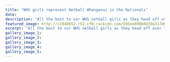 ```yaml
---
title: "WHS girls represent Netball Whanganui in the Nationals"
date: 
description: "All the best to our WHS netball girls as they head off over the holidays to represent Netball Whanganui in the U15 & U17 Nationals..."
featured_image: http://c1940652.r52.cf0.rackcdn.com/595ee890b8d39a317d000715/Rep-Netbal-WU-U15--U17-Nat-July-2017.jpg
excerpt: "All the best to our WHS netball girls as they head off over the holidays to represent Netball Whanganui in the U15 & U17 Nationals."
gallery_image_1: 
gallery_image_2: 
gallery_image_3: 
gallery_image_4: 
gallery_image_5: 
---
```

